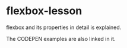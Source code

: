 # flexbox-lesson
flexbox and its properties in detail is explained.

The CODEPEN examples are also linked in it.
